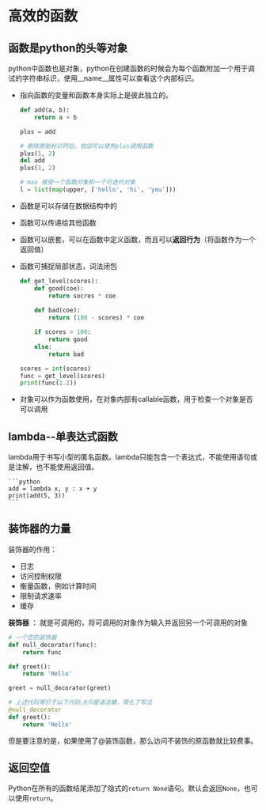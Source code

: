 # 高效的函数

## 函数是python的头等对象

python中函数也是对象，python在创建函数的时候会为每个函数附加一个用于调试的字符串标识，使用__name__属性可以查看这个内部标识。
+ 指向函数的变量和函数本身实际上是彼此独立的。

    ```python
    def add(a, b):
        return a + b

    plus = add

    # 删除原始标识符后，依旧可以使用plus调用函数
    plus(1, 2)
    del add
    plus(1, 2)

    # mao 接受一个函数对象和一个可迭代对象
    l = list(map(upper, ['hello', 'hi', 'you']))
    ```

+ 函数是可以存储在数据结构中的
+ 函数可以传递给其他函数
+ 函数可以嵌套，可以在函数中定义函数，而且可以**返回行为**（将函数作为一个返回值）
+ 函数可捕捉局部状态，词法闭包

    ```python
    def get_level(scores):
        def good(coe):
            return socres * coe
        
        def bad(coe):
            return (100 - scores) * coe

        if scores > 100:
            return good
        else:
            return bad

    scores = int(scores)
    func = get_level(scores)
    print(func(1.2))
    ```
+ 对象可以作为函数使用，在对象内部有callable函数，用于检查一个对象是否可以调用

## lambda--单表达式函数

lambda用于书写小型的匿名函数。lambda只能包含一个表达式，不能使用语句或是注解，也不能使用返回值。

    ```python
    add = lambda x, y : x + y
    print(add(5, 3))
    ```
## 装饰器的力量

装饰器的作用：

+ 日志
+ 访问控制权限
+ 衡量函数，例如计算时间
+ 限制请求速率
+ 缓存

**装饰器** ： 就是可调用的，将可调用的对象作为输入并返回另一个可调用的对象

```python
# 一个空的装饰器
def null_decorator(func):
    return func

def greet():
    return 'Hello'

greet = null_decorator(greet)

# 上述代码等价于以下代码,@只是语法糖，简化了写法
@null_decorator
def greet():
    return 'Hello'
```

但是要注意的是，如果使用了@装饰函数，那么访问不装饰的原函数就比较费事。

## 返回空值

Python在所有的函数结尾添加了隐式的`return None`语句。默认会返回`None`，也可以使用`return`。